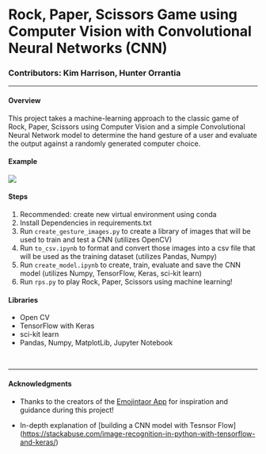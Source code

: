 # Rock, Paper, Scissors Game using Computer Vision with Convolutional Neural Networks (CNN)

### Contributors: Kim Harrison, Hunter Orrantia

<hr>

#### Overview
This project takes a machine-learning approach to the classic game of Rock, Paper, Scissors using Computer Vision and a simple Convolutional Neural Network model to determine the hand gesture of a user and evaluate the output against a randomly generated computer choice.

#### Example

![](rps.gif)


#### Steps

1.	Recommended: create new virtual environment using conda
2. Install Dependencies in requirements.txt
2.	Run `create_gesture_images.py` to create a library of images that will be used to train and test a CNN (utilizes OpenCV)
3. Run `to_csv.ipynb` to format and convert those images into a csv file that will be used as the training dataset (utilizes Pandas, Numpy)
4. Run `create_model.ipynb` to create, train, evaluate and save the CNN model (utilizes Numpy, TensorFlow, Keras, sci-kit learn)
5. Run `rps.py` to play Rock, Paper, Scissors using machine learning!

#### Libraries
* Open CV
* TensorFlow with Keras
* sci-kit learn
* Pandas, Numpy, MatplotLib, Jupyter Notebook


<br>

<hr>

#### Acknowledgments 

* Thanks to the creators of the [Emojintaor App](https://github.com/akshaybahadur21/Emojinator/) for inspiration and guidance during this project!

* In-depth explanation of [building a CNN model with Tesnsor Flow] (https://stackabuse.com/image-recognition-in-python-with-tensorflow-and-keras/)

<br>
